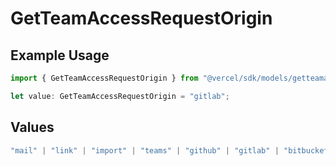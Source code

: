 # GetTeamAccessRequestOrigin

## Example Usage

```typescript
import { GetTeamAccessRequestOrigin } from "@vercel/sdk/models/getteamaccessrequestop.js";

let value: GetTeamAccessRequestOrigin = "gitlab";
```

## Values

```typescript
"mail" | "link" | "import" | "teams" | "github" | "gitlab" | "bitbucket" | "saml" | "dsync" | "feedback" | "organization-teams"
```